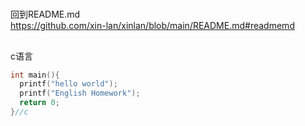 #
回到README.md<br>
https://github.com/xin-lan/xinlan/blob/main/README.md#readmemd
##
c语言<br>
```c
int main(){
  printf("hello world");
  printf("English Homework");
  return 0;
}//c
